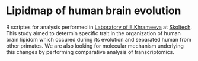 # Lipidmap of human brain evolution 

R scriptes for analysis performed in [Laboratory of E.Khrameeva](https://faculty.skoltech.ru/people/ekaterinakhrameeva) at [Skoltech](https://www.skoltech.ru/).
This study aimed to determin specific trait in the organization of human brain lipidom which occured during its evolution and separated human from other primates. 
We are also looking for molecular mechanism underlying this changes by performing comparative analysis of transcriptomics. 
